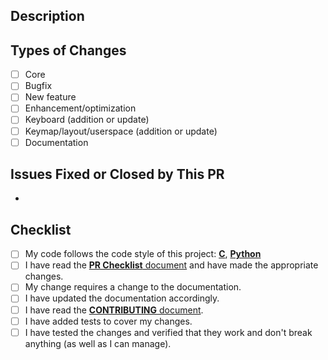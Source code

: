 <!--- Provide a general summary of your changes in the title above. -->

<!--- This template is entirely optional and can be removed, but is here to help both you and us. -->
<!--- Anything on lines wrapped in comments like these will not show up in the final text. -->

## Description

<!--- Describe your changes in detail here. -->

## Types of Changes

<!--- What types of changes does your code introduce? Put an `x` in all the boxes that apply. -->
- [ ] Core
- [ ] Bugfix
- [ ] New feature
- [ ] Enhancement/optimization
- [ ] Keyboard (addition or update)
- [ ] Keymap/layout/userspace (addition or update)
- [ ] Documentation

## Issues Fixed or Closed by This PR

* 

## Checklist

<!--- Go over all the following points, and put an `x` in all the boxes that apply. -->
<!--- If you're unsure about any of these, don't hesitate to ask. We're here to help! -->
- [ ] My code follows the code style of this project: [**C**](https://docs.qmk.fm/master/en/coding_conventions_c), [**Python**](https://docs.qmk.fm/master/en/coding_conventions_python)
- [ ] I have read the [**PR Checklist** document](https://docs.qmk.fm/master/en/pr_checklist) and have made the appropriate changes.
- [ ] My change requires a change to the documentation.
- [ ] I have updated the documentation accordingly.
- [ ] I have read the [**CONTRIBUTING** document](https://docs.qmk.fm/master/en/contributing).
- [ ] I have added tests to cover my changes.
- [ ] I have tested the changes and verified that they work and don't break anything (as well as I can manage).
